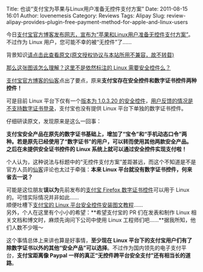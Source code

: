 Title: 也谈“支付宝为苹果与Linux用户准备无控件支付方案”
Date: 2011-08-15 16:01
Author: lovenemesis
Category: Reviews
Tags: Alipay
Slug: review-alipay-provides-plugin-free-payment-method-for-apple-and-linux-users

今日[支付宝官方博客发布网志，宣布为“苹果和Linux用户准备无控件支付方案”](http://blog.alipay.com/2447.html/)。不过作为
Linux 用户，您可能不幸的被“无控件”了……

背景知识[请点击此查看原文(原文授权协议与本站所用不兼容，故不转载)](http://blog.alipay.com/2447.html/)

[那么这张图该怎么理解？这里不是依然标注的 Linux
需要安全控件么？](http://blog.alipay.com/wp-content/2011/08/2011-08-15_140142.png)

[支付宝官方博客的仙客](http://blog.alipay.com/2447.html#comment-15306)点出了要点，原来**支付宝存在安全控件和数字证书控件两种控件！**

可是目前 Linux 平台下仅有一个[版本为 1.0.3.20
的安全控件](https://download.alipay.com/alipaysc/linux/aliedit/1.0.3.20/aliedit.tar.gz)，[用户反馈的情况是不支持数字证书登录](http://linuxtoy.org/archives/4516.html)，支付宝也没有提供
Linux 平台下单独的数字证书控件。

仔细研读原文，发现原来是这么一回事：

**支付宝安全产品在原先的数字证书基础上，增加了“宝令”和“手机动态口令”两种。若是原先已经使用了“数字证书”的用户，可以转而使用其他两款安全产品。之后在未提供安全证书控件的
Linux 系统上就可以通过安全控件实现支付啦！**

个人认为，这种说法与标题中的“无控件支付方案”差距甚远，而这个不知道是不是官方人员的[仙客](http://blog.alipay.com/2447.html#comment-15306)评论也太过于牵强：**本来
Linux 平台就没有数字证书控件，何来省去一说？**

可能是这位朋友**误以为**先前发布的[支付宝 Firefox
数字证书控件](http://blog.alipay.com/2261.html)可以用于 Linux
的。可惜实际情况并非如此……  
顺便吐槽下[支付宝的 Linux
平台安全控件安装图文教程](http://help.alipay.com/lab/help_detail.htm?help_id=240951)……  
另外，个人在这里有个小小的希望：**希望支付宝的 PR 们在发表和制作 Linux
相关文档和博文时，麻烦先询问下公司中使用 Linux
工程师们吧……**据我所知，他们人数不少哦～

这个事情总体上来讲也算是好事情，**至少现在 Linux
平台下的支付宝用户们有了除数字证书以外的其他“安全产品”可以选择**。不过作为国内领先的电子支付平台，**支付宝距离像
Paypal 一样的真正“无控件跨平台安全支付”还有相当长的道路**。
